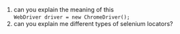 1. can you explain the meaning of this  
`WebDriver driver = new ChromeDriver();`
2. can you explain me different types of selenium locators?
